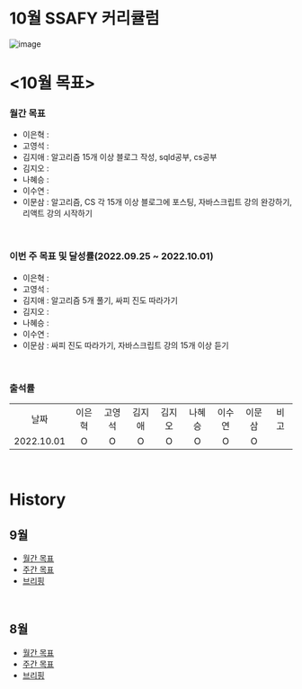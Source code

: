 # 10월 SSAFY 커리큘럼
![image](https://user-images.githubusercontent.com/88377495/193397291-bcf951e5-e5bd-4093-a69a-d0cd3b9019b0.png)


# <10월 목표>

### 월간 목표

- 이은혁 : 
- 고영석 : 
- 김지애 : 알고리즘 15개 이상 블로그 작성, sqld공부, cs공부
- 김지오 : 
- 나혜승 : 
- 이수연 :
- 이문삼 : 알고리즘, CS 각 15개 이상 블로그에 포스팅, 자바스크립트 강의 완강하기, 리액트 강의 시작하기
</br>

### 이번 주 목표 및 달성률(2022.09.25 ~ 2022.10.01)

- 이은혁 : 
- 고영석 : 
- 김지애 : 알고리즘 5개 풀기, 싸피 진도 따라가기
- 김지오 : 
- 나혜승 : 
- 이수연 : 
- 이문삼 : 싸피 진도 따라가기, 자바스크립트 강의 15개 이상 듣기


</br>

### 출석률

<table style="text-align: center;">
<tr>
<td>날짜</td>
<td>이은혁</td>
<td>고영석</td>
<td>김지애</td>
<td>김지오</td>
<td>나혜승</td>
<td>이수연</td>
<td>이문삼</td>
<td>비 고</td>
</tr>
<tr>
<td>2022.10.01</td>
<td>O</td>
<td>O</td>
<td>O</td>
<td>O</td>
<td>O</td>
<td>O</td>
<td>O</td>
<td></td>
</tr>
</table>
</br>

# History

## 9월
- [월간 목표](./History/September_2022.md) </br>
- [주간 목표](./History/September_2022.md) </br>
- [브리핑](https://github.com/itmakesmesoft/Steady-Study/discussions)

</br>

## 8월

- [월간 목표](./History/August_2022.md) </br>
- [주간 목표](./History/August_2022.md) </br>
- [브리핑](https://github.com/itmakesmesoft/Steady-Study/discussions)

